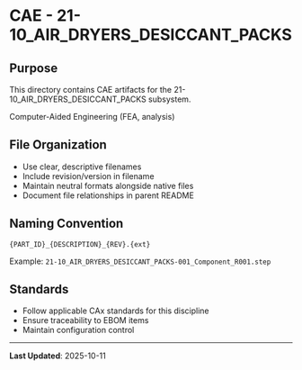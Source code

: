 # CAE - 21-10_AIR_DRYERS_DESICCANT_PACKS

## Purpose

This directory contains CAE artifacts for the 21-10_AIR_DRYERS_DESICCANT_PACKS subsystem.

Computer-Aided Engineering (FEA, analysis)

## File Organization

- Use clear, descriptive filenames
- Include revision/version in filename
- Maintain neutral formats alongside native files
- Document file relationships in parent README

## Naming Convention

```
{PART_ID}_{DESCRIPTION}_{REV}.{ext}
```

Example: `21-10_AIR_DRYERS_DESICCANT_PACKS-001_Component_R001.step`

## Standards

- Follow applicable CAx standards for this discipline
- Ensure traceability to EBOM items
- Maintain configuration control

---

**Last Updated**: 2025-10-11
